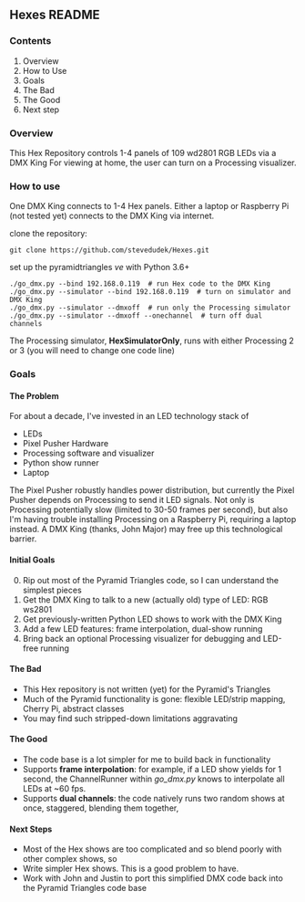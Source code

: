 ## Hexes README

### Contents

1. Overview
2. How to Use
2. Goals
3. The Bad
4. The Good
5. Next step

### Overview

This Hex Repository controls 1-4 panels of 109 wd2801 RGB LEDs via a DMX King
For viewing at home, the user can turn on a Processing visualizer.

### How to use

One DMX King connects to 1-4 Hex panels.
Either a laptop or Raspberry Pi (not tested yet) connects to the DMX King via internet.

clone the repository:

```
git clone https://github.com/stevedudek/Hexes.git
```

set up the pyramidtriangles *ve* with Python 3.6+

```
./go_dmx.py --bind 192.168.0.119  # run Hex code to the DMX King
./go_dmx.py --simulator --bind 192.168.0.119  # turn on simulator and DMX King
./go_dmx.py --simulator --dmxoff  # run only the Processing simulator
./go_dmx.py --simulator --dmxoff --onechannel  # turn off dual channels
```

The Processing simulator, **HexSimulatorOnly**, runs with either Processing 2 or 3 (you will need to change one code line)

### Goals

#### The Problem

For about a decade, I've invested in an LED technology stack of
* LEDs
* Pixel Pusher Hardware
* Processing software and visualizer
* Python show runner
* Laptop

The Pixel Pusher robustly handles power distribution, but currently the Pixel Pusher depends on Processing to send it LED signals.
Not only is Processing potentially slow (limited to 30-50 frames per second),
but also I'm having trouble installing Processing on a Raspberry Pi, requiring a laptop instead.
A DMX King (thanks, John Major) may free up this technological barrier.

#### Initial Goals

0. Rip out most of the Pyramid Triangles code, so I can understand the simplest pieces
1. Get the DMX King to talk to a new (actually old) type of LED: RGB ws2801
2. Get previously-written Python LED shows to work with the DMX King
3. Add a few LED features: frame interpolation, dual-show running
4. Bring back an optional Processing visualizer for debugging and LED-free running

#### The Bad

* This Hex repository is not written (yet) for the Pyramid's Triangles
* Much of the Pyramid functionality is gone: flexible LED/strip mapping, Cherry Pi, abstract classes
* You may find such stripped-down limitations aggravating

#### The Good

* The code base is a lot simpler for me to build back in functionality
* Supports **frame interpolation**: for example, if a LED show yields for 1 second, the ChannelRunner within *go_dmx.py* knows to interpolate all LEDs at ~60 fps.
* Supports **dual channels**: the code natively runs two random shows at once, staggered, blending them together,

#### Next Steps

* Most of the Hex shows are too complicated and so blend poorly with other complex shows, so
* Write simpler Hex shows. This is a good problem to have.
* Work with John and Justin to port this simplified DMX code back into the Pyramid Triangles code base







